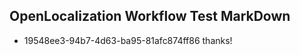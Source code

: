 ## OpenLocalization Workflow Test MarkDown
* 19548ee3-94b7-4d63-ba95-81afc874ff86 thanks!

<!--HONumber=Sep16_HO1-->


